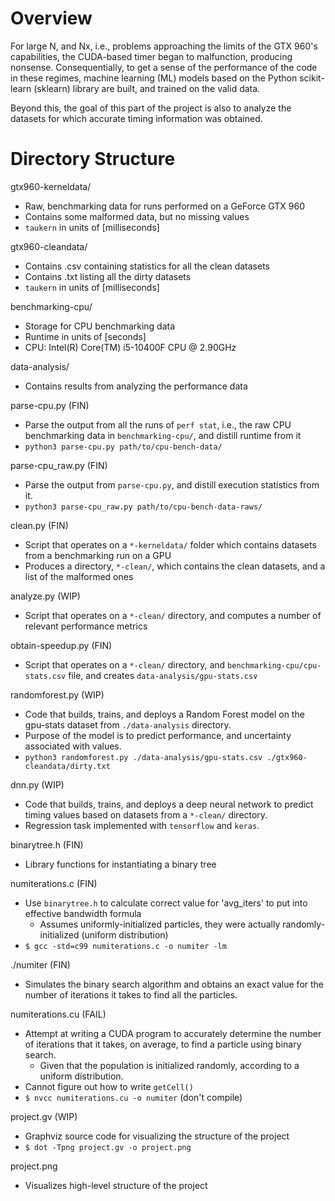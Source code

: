 # Overview
For large N, and Nx, i.e., problems approaching the limits of the GTX 960's capabilities, the CUDA-based timer began to malfunction, producing nonsense. Consequentially, to get a sense of the performance of the code in these regimes, machine learning (ML) models based on the Python scikit-learn (sklearn) library are built, and trained on the valid data.

Beyond this, the goal of this part of the project is also to analyze the datasets for which accurate timing information was obtained.  

# Directory Structure
gtx960-kerneldata/
- Raw, benchmarking data for runs performed on a GeForce GTX 960
- Contains some malformed data, but no missing values
- `taukern` in units of [milliseconds]

gtx960-cleandata/
- Contains .csv containing statistics for all the clean datasets
- Contains .txt listing all the dirty datasets
- `taukern` in units of [milliseconds]

benchmarking-cpu/
- Storage for CPU benchmarking data
- Runtime in units of [seconds]
- CPU: Intel(R) Core(TM) i5-10400F CPU @ 2.90GHz

data-analysis/
- Contains results from analyzing the performance data

parse-cpu.py (FIN)
- Parse the output from all the runs of `perf stat`, i.e., the raw CPU benchmarking data in `benchmarking-cpu/`, and distill runtime from it  
- `python3 parse-cpu.py path/to/cpu-bench-data/`

parse-cpu_raw.py (FIN)
- Parse the output from `parse-cpu.py`, and distill execution statistics from it. 
- `python3 parse-cpu_raw.py path/to/cpu-bench-data-raws/`

clean.py (FIN)
- Script that operates on a `*-kerneldata/` folder which contains datasets from a benchmarking run on a GPU
- Produces a directory, `*-clean/`, which contains the clean datasets, and a list of the malformed ones

analyze.py (WIP)
- Script that operates on a `*-clean/` directory, and computes a number of relevant performance metrics

obtain-speedup.py (FIN)
- Script that operates on a `*-clean/` directory, and `benchmarking-cpu/cpu-stats.csv` file, and creates `data-analysis/gpu-stats.csv`

randomforest.py (WIP)
- Code that builds, trains, and deploys a Random Forest model on the gpu-stats dataset from `./data-analysis` directory.
- Purpose of the model is to predict performance, and uncertainty associated with values. 
- `python3 randomforest.py ./data-analysis/gpu-stats.csv ./gtx960-cleandata/dirty.txt`

dnn.py (WIP)
- Code that builds, trains, and deploys a deep neural network to predict timing values based on datasets from a `*-clean/` directory.
- Regression task implemented with `tensorflow` and `keras`.

binarytree.h (FIN)
- Library functions for instantiating a binary tree

numiterations.c (FIN)
- Use `binarytree.h` to calculate correct value for 'avg_iters' to put into effective bandwidth formula
    - Assumes uniformly-initialized particles, they were actually randomly-initialized (uniform distribution)
- `$ gcc -std=c99 numiterations.c -o numiter -lm`

./numiter (FIN)
- Simulates the binary search algorithm and obtains an exact value for the number of iterations it takes to find all the particles. 

numiterations.cu (FAIL)
- Attempt at writing a CUDA program to accurately determine the number of iterations that it takes, on average, to find a particle using binary search.
    - Given that the population is initialized randomly, according to a uniform distribution.
- Cannot figure out how to write `getCell()`
- `$ nvcc numiterations.cu -o numiter` (don't compile)

project.gv (WIP)
- Graphviz source code for visualizing the structure of the project
- `$ dot -Tpng project.gv -o project.png`

project.png
- Visualizes high-level structure of the project
